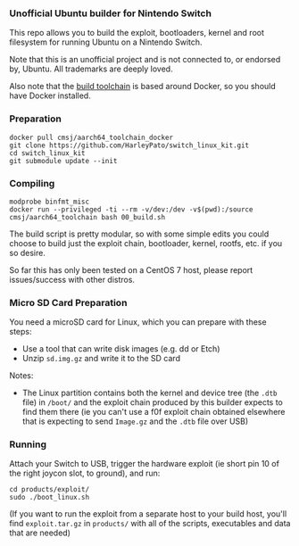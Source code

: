 ### Unofficial Ubuntu builder for Nintendo Switch

This repo allows you to build the exploit, bootloaders, kernel and root filesystem for running Ubuntu on a Nintendo Switch.

Note that this is an unofficial project and is not connected to, or endorsed by, Ubuntu. All trademarks are deeply loved.

Also note that the [build toolchain](https://hub.docker.com/r/cmsj/aarch64_toolchain/) is based around Docker, so you should have Docker installed.

### Preparation

```
docker pull cmsj/aarch64_toolchain_docker
git clone https://github.com/HarleyPato/switch_linux_kit.git
cd switch_linux_kit
git submodule update --init
```

### Compiling

```
modprobe binfmt_misc
docker run --privileged -ti --rm -v/dev:/dev -v$(pwd):/source cmsj/aarch64_toolchain bash 00_build.sh
```

The build script is pretty modular, so with some simple edits you could choose to build just the exploit chain, bootloader, kernel, rootfs, etc. if you so desire.

So far this has only been tested on a CentOS 7 host, please report issues/success with other distros.

### Micro SD Card Preparation

You need a microSD card for Linux, which you can prepare with these steps:

* Use a tool that can write disk images (e.g. dd or Etch)
* Unzip `sd.img.gz` and write it to the SD card

Notes:

* The Linux partition contains both the kernel and device tree (the `.dtb` file) in `/boot/` and the exploit chain produced by this builder expects to find them there (ie you can't use a f0f exploit chain obtained elsewhere that is expecting to send `Image.gz` and the `.dtb` file over USB)

### Running

Attach your Switch to USB, trigger the hardware exploit (ie short pin 10 of the right joycon slot, to ground), and run:

```
cd products/exploit/
sudo ./boot_linux.sh
```

(If you want to run the exploit from a separate host to your build host, you'll find `exploit.tar.gz` in `products/` with all of the scripts, executables and data that are needed)
